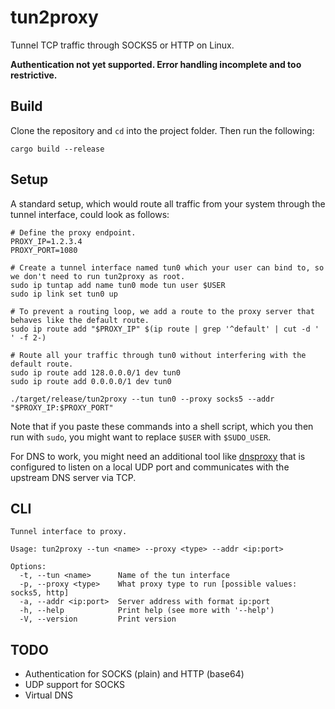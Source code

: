 # tun2proxy
Tunnel TCP traffic through SOCKS5 or HTTP on Linux.

**Authentication not yet supported. Error handling incomplete and too restrictive.**

## Build
Clone the repository and `cd` into the project folder. Then run the following:
```
cargo build --release
```

## Setup
A standard setup, which would route all traffic from your system through the tunnel interface, could look as follows:
```shell
# Define the proxy endpoint.
PROXY_IP=1.2.3.4
PROXY_PORT=1080

# Create a tunnel interface named tun0 which your user can bind to, so we don't need to run tun2proxy as root.
sudo ip tuntap add name tun0 mode tun user $USER
sudo ip link set tun0 up

# To prevent a routing loop, we add a route to the proxy server that behaves like the default route.
sudo ip route add "$PROXY_IP" $(ip route | grep '^default' | cut -d ' ' -f 2-)

# Route all your traffic through tun0 without interfering with the default route.
sudo ip route add 128.0.0.0/1 dev tun0
sudo ip route add 0.0.0.0/1 dev tun0

./target/release/tun2proxy --tun tun0 --proxy socks5 --addr "$PROXY_IP:$PROXY_PORT"
```

Note that if you paste these commands into a shell script, which you then run with `sudo`, you might want to replace
`$USER` with `$SUDO_USER`.

For DNS to work, you might need an additional tool like [dnsproxy](https://github.com/AdguardTeam/dnsproxy) that is
configured to listen on a local UDP port and communicates with the upstream DNS server via TCP.

## CLI
```
Tunnel interface to proxy.

Usage: tun2proxy --tun <name> --proxy <type> --addr <ip:port>

Options:
  -t, --tun <name>      Name of the tun interface
  -p, --proxy <type>    What proxy type to run [possible values: socks5, http]
  -a, --addr <ip:port>  Server address with format ip:port
  -h, --help            Print help (see more with '--help')
  -V, --version         Print version
```

## TODO
- Authentication for SOCKS (plain) and HTTP (base64)
- UDP support for SOCKS
- Virtual DNS
